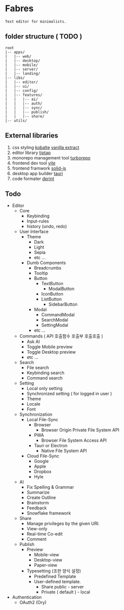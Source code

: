 # Fabres

    Text editor for minimalists.
 
## folder structure ( TODO )
```
root
|-- apps/
|   |-- web/
|   |-- desktop/
|   |-- mobile/
|   |-- server/
|   |-- landing/
|-- libs/
|   |-- editor/
|   |-- ui/
|   |-- config/
|   |-- features/
|   |   |-- ai/
|   |   |-- auth/
|   |   |-- sync/
|   |   |-- publish/
|   |   |-- share/
|-- utils/
```


## External libraries

 1. css styling
    [kobalte](https://kobalte.dev/docs/core/overview/introduction)
    [vanilla extract](https://vanilla-extract.style/)
 2. editor library
    [tiptap](https://tiptap.dev/)
 3. monorepo management tool
    [turborepo](https://turbo.build/repo)
 4. frontend dev tool
    [vite](https://vitejs.dev/)
 5. frontend framwork
    [solid-js](https://www.solidjs.com/)
 5. desktop app builder
    [tauri](https://tauri.app/)
 6. code formater
    [dprint](https://dprint.dev/)

## Todo

- Editor
    - Core
        - Keybinding
        - Input-rules
        - history (undo, redo)
    - User Interface
        - Theme
            - Dark
            - Light
            - Sepia
            - etc …
        - Dumb Components
            - Breadcrumbs
            - Tooltip
            - Button
                - TextButton
                    - ModalButton
                - IconButton
                - ListButton
                    - SidebarButton
            - Modal
                - CommandModal
                - SearchModal
                - SettingModal
            - etc …
    - Commands ( API 호출함수 호출부 호출호출 )
        - Ask AI
        - Toggle Mobile preview
        - Toggle Desktop preview
        - etc …
    - Search
        - File search
        - Keybinding search
        - Command search
    - Setting
        - Local only setting
        - Synchronized setting ( for logged in user )
        - Theme
        - Locale
        - Font
    - Synchronization
        - Local File-Sync
            - Browser
                - Browser Origin Private File System API
            - PWA
                - Browser File System Access API
            - Tauri or Electron
                - Native File System API
        - Cloud File-Sync
            - Google
            - Apple
            - Dropbox
            - Hyle
    - AI
        - Fix Spelling & Grammar
        - Summarize
        - Create Outline
        - Brainstorm
        - Feedback
        - Snowflake framework
    - Share
        - Manage privileges by the given URI.
        - View-only
        - Real-time Co-edit
        - Comment
    - Publish
        - Preview
            - Mobile-view
            - Desktop-view
            - Paper-view
        - Typesetting (조판 양식 설정)
            - Predefined Template
            - User-defined template.
                - Share public - server
                - Private ( default ) - local
- Authentication
    - OAuth2 (Ory)
